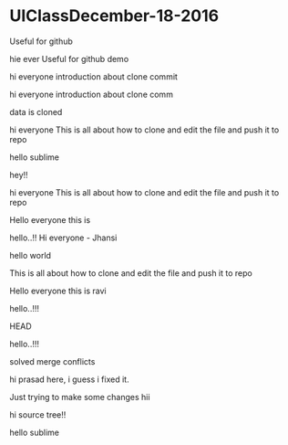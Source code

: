 # UIClassDecember-18-2016

Useful for github

hie ever
Useful for github demo




hi everyone
introduction about clone
commit






hi everyone
introduction about clone
comm


data is cloned


hi everyone
This is all about how to clone and edit the file and push it to repo

hello sublime



hey!!

hi everyone
This is all about how to clone and edit the file and push it to repo


Hello everyone this is 

hello..!!
Hi everyone - Jhansi



hello world


This is all about how to clone and edit the file and push it to repo


Hello everyone this is ravi




hello..!!!


HEAD


hello..!!!



solved merge conflicts

hi prasad here, i guess i fixed it.

Just trying to make some changes
hii 





hi source tree!!

hello sublime
